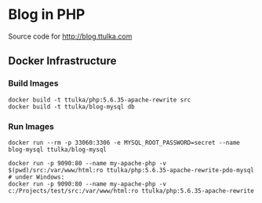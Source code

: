 # Blog in PHP
Source code for http://blog.ttulka.com

## Docker Infrastructure

### Build Images
```
docker build -t ttulka/php:5.6.35-apache-rewrite src
docker build -t ttulka/blog-mysql db
```

### Run Images
```
docker run --rm -p 33060:3306 -e MYSQL_ROOT_PASSWORD=secret --name blog-mysql ttulka/blog-mysql

docker run -p 9090:80 --name my-apache-php -v $(pwd)/src:/var/www/html:ro ttulka/php:5.6.35-apache-rewrite-pdo-mysql
# under Windows:
docker run -p 9090:80 --name my-apache-php -v c:/Projects/test/src:/var/www/html:ro ttulka/php:5.6.35-apache-rewrite
```